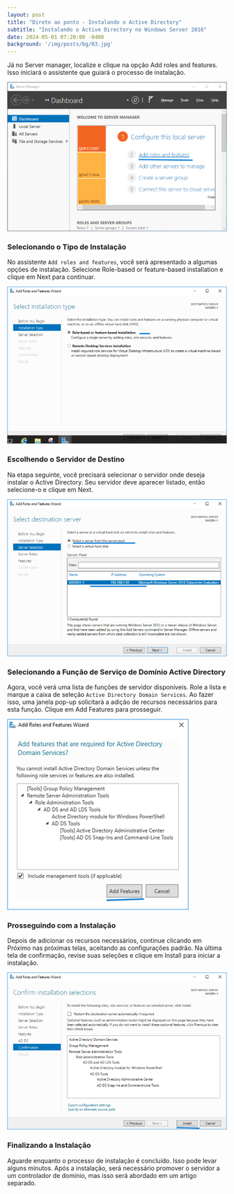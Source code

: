 ```yaml
---
layout: post
title: "Direto ao ponto - Instalando o Active Directory"
subtitle: "Instalando o Active Directory no Windows Server 2016"
date: 2024-05-01 07:20:00 -0400
background: '/img/posts/bg/03.jpg'
---
```


Já no Server manager, localize e clique na opção Add roles and features. Isso iniciará o assistente que guiará o processo de instalação.

![Server manager](/img/posts/img-03/1.PNG)

### Selecionando o Tipo de Instalação
No assistente `Add roles and features`, você será apresentado a algumas opções de instalação. Selecione Role-based or feature-based installation e clique em Next para continuar.

![Add roles and features](/img/posts/img-03/2.PNG)

### Escolhendo o Servidor de Destino
Na etapa seguinte, você precisará selecionar o servidor onde deseja instalar o Active Directory. Seu servidor deve aparecer listado, então selecione-o e clique em Next.

![Servidor de destino](/img/posts/img-03/3.PNG)

### Selecionando a Função de Serviço de Domínio Active Directory
Agora, você verá uma lista de funções de servidor disponíveis. Role a lista e marque a caixa de seleção `Active Directory Domain Services`. Ao fazer isso, uma janela pop-up solicitará a adição de recursos necessários para esta função. Clique em Add Features para prosseguir.

![Selecionando a Função de Serviço de Domínio Active Directory](/img/posts/img-03/4.PNG)

### Prosseguindo com a Instalação
Depois de adicionar os recursos necessários, continue clicando em Próximo nas próximas telas, aceitando as configurações padrão. Na última tela de confirmação, revise suas seleções e clique em Install para iniciar a instalação.

![Prosseguindo com a Instalação](/img/posts/img-03/5.PNG)

### Finalizando a Instalação
Aguarde enquanto o processo de instalação é concluído. Isso pode levar alguns minutos. Após a instalação, será necessário promover o servidor a um controlador de domínio, mas isso será abordado em um artigo separado.